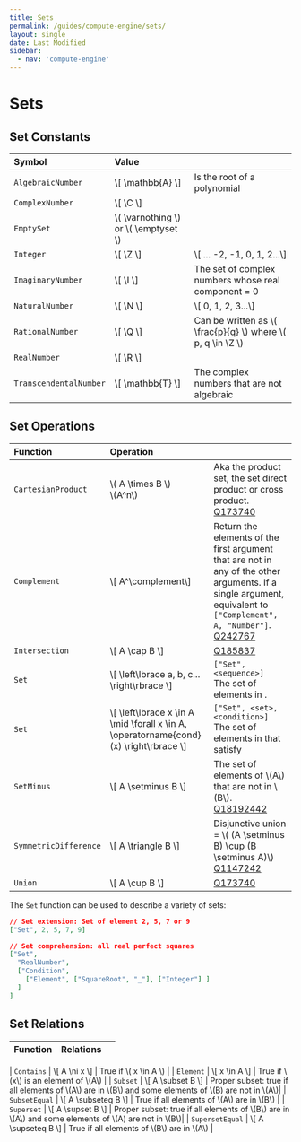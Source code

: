 ```yaml
---
title: Sets
permalink: /guides/compute-engine/sets/
layout: single
date: Last Modified
sidebar:
  - nav: 'compute-engine'
---
```

<script defer type='module'>
    import {  renderMathInDocument } 
      from '//unpkg.com/mathlive/dist/mathlive.min.mjs';
    renderMathInDocument({
      TeX: {
        delimiters: {
          inline: [ ['$', '$'], ['\\(', '\\)']],
          display: [['$$', '$$'],['\\[', '\\]']],
        },
      },
      asciiMath: null,
      processEnvironments : false,
      renderAccessibleContent: false,
    });
</script>
# Sets

## Set Constants


<div class=symbols-table>

| Symbol | Value | |
| :--- | :--- | :--- |
| `AlgebraicNumber`| \\[ \mathbb{A} \\] | Is the root of a polynomial |
| `ComplexNumber`| \\[ \C \\] | |
| `EmptySet`| \\( \varnothing \\) or \\( \emptyset \\)  | |
| `Integer`| \\[ \Z \\] | \\[ ... -2, -1, 0, 1, 2...\\] |
| `ImaginaryNumber`| \\[ \I \\] | The set of complex numbers whose real component = 0|
| `NaturalNumber`| \\[ \N \\] | \\[ 0, 1, 2, 3...\\] |
| `RationalNumber`| \\[ \Q \\] | Can be written as \\( \frac{p}{q} \\) where \\( p, q \in \Z \\)|
| `RealNumber`| \\[ \R \\] | |
| `TranscendentalNumber`| \\[ \mathbb{T} \\] | The complex numbers that are not algebraic |

</div>

## Set Operations

<div class=symbols-table>

| Function | Operation | |
| :--- | :--- | :--- |
| `CartesianProduct` | \\( A \\times B \\)<br>\\(A^n\\) | Aka the product set, the set direct product or cross product. [Q173740](https://www.wikidata.org/wiki/Q173740) |
| `Complement` | \\[ A^\complement\\]  |  Return the elements of the first argument that are not in any of  the other arguments. If a single argument, equivalent to `["Complement", A, "Number"]`.  [Q242767](https://www.wikidata.org/wiki/Q242767) |
| `Intersection` | \\[ A \cap B \\]  |  [Q185837](https://www.wikidata.org/wiki/Q185837) |
| `Set` | \\[ \left\lbrace a, b, c... \right\rbrace \\] | `["Set", <sequence>]`<br> The set of elements in _<sequence>_.|
| `Set` | \\[ \left\lbrace x \in A \mid \forall x \in A, \operatorname{cond}(x) \right\rbrace \\] | `["Set", <set>, <condition>]`<br> The set of elements in _<set>_ that satisfy _<condition>_|
| `SetMinus` | \\[ A \setminus B \\]  |  The set of elements of \\(A\\) that are not in \\(B\\). [Q18192442](https://www.wikidata.org/wiki/Q18192442) |
| `SymmetricDifference` | \\[  A \triangle B \\]  | Disjunctive union = \\( (A \setminus B) \cup (B \setminus A)\\) [Q1147242](https://www.wikidata.org/wiki/Q1147242) |
| `Union` | \\[ A \cup B \\]  |  [Q173740](https://www.wikidata.org/wiki/Q173740) |

</div>


The `Set` function can be used to describe a variety of sets:

```json
// Set extension: Set of element 2, 5, 7 or 9
["Set", 2, 5, 7, 9]

// Set comprehension: all real perfect squares
["Set", 
  "RealNumber", 
  ["Condition", 
    ["Element", ["SquareRoot", "_"], ["Integer"] ]
  ]
]


```

## Set Relations

<div class=symbols-table>

| Function | Relations | |
| :--- | :--- | :--- |

| `Contains` | \\[ A \ni x \\] | True if \\( x \\in A \\) |
| `Element` | \\[ x \in A \\] | True if \\(x\\) is an element of \\(A\\) |
| `Subset` | \\[ A \subset B \\]  |  Proper subset: true if all elements of \\(A\\) are in \\(B\\) and some elements of \\(B) are not in \\(A\\)|
| `SubsetEqual` | \\[ A \subseteq B \\]  | True if all elements of \\(A\\) are in \\(B\\) |
| `Superset` | \\[ A \supset B \\]  |  Proper subset: true if all elements of \\(B\\) are in \\(A\\) and some elements of \\(A) are not in \\(B\\)|
| `SupersetEqual` | \\[ A \supseteq B \\]  | True if all elements of \\(B\\) are in \\(A\\) |

</div>
